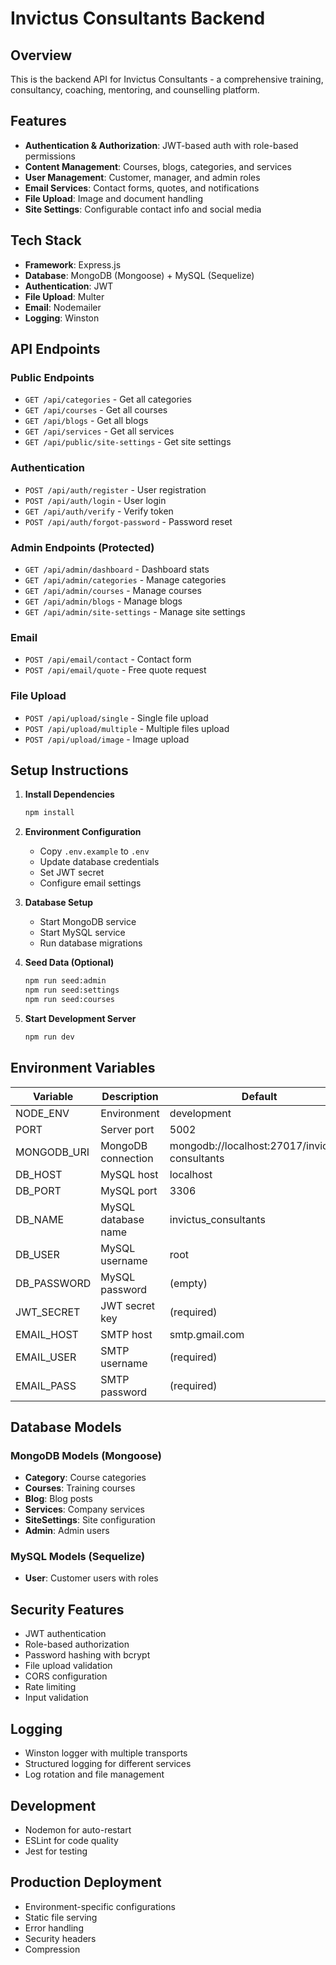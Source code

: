 # Invictus Consultants Backend

## Overview
This is the backend API for Invictus Consultants - a comprehensive training, consultancy, coaching, mentoring, and counselling platform.

## Features
- **Authentication & Authorization**: JWT-based auth with role-based permissions
- **Content Management**: Courses, blogs, categories, and services
- **User Management**: Customer, manager, and admin roles
- **Email Services**: Contact forms, quotes, and notifications
- **File Upload**: Image and document handling
- **Site Settings**: Configurable contact info and social media

## Tech Stack
- **Framework**: Express.js
- **Database**: MongoDB (Mongoose) + MySQL (Sequelize)
- **Authentication**: JWT
- **File Upload**: Multer
- **Email**: Nodemailer
- **Logging**: Winston

## API Endpoints

### Public Endpoints
- `GET /api/categories` - Get all categories
- `GET /api/courses` - Get all courses
- `GET /api/blogs` - Get all blogs
- `GET /api/services` - Get all services
- `GET /api/public/site-settings` - Get site settings

### Authentication
- `POST /api/auth/register` - User registration
- `POST /api/auth/login` - User login
- `GET /api/auth/verify` - Verify token
- `POST /api/auth/forgot-password` - Password reset

### Admin Endpoints (Protected)
- `GET /api/admin/dashboard` - Dashboard stats
- `GET /api/admin/categories` - Manage categories
- `GET /api/admin/courses` - Manage courses
- `GET /api/admin/blogs` - Manage blogs
- `GET /api/admin/site-settings` - Manage site settings

### Email
- `POST /api/email/contact` - Contact form
- `POST /api/email/quote` - Free quote request

### File Upload
- `POST /api/upload/single` - Single file upload
- `POST /api/upload/multiple` - Multiple files upload
- `POST /api/upload/image` - Image upload

## Setup Instructions

1. **Install Dependencies**
   ```bash
   npm install
   ```

2. **Environment Configuration**
   - Copy `.env.example` to `.env`
   - Update database credentials
   - Set JWT secret
   - Configure email settings

3. **Database Setup**
   - Start MongoDB service
   - Start MySQL service
   - Run database migrations

4. **Seed Data (Optional)**
   ```bash
   npm run seed:admin
   npm run seed:settings
   npm run seed:courses
   ```

5. **Start Development Server**
   ```bash
   npm run dev
   ```

## Environment Variables

| Variable | Description | Default |
|----------|-------------|---------|
| NODE_ENV | Environment | development |
| PORT | Server port | 5002 |
| MONGODB_URI | MongoDB connection | mongodb://localhost:27017/invictus-consultants |
| DB_HOST | MySQL host | localhost |
| DB_PORT | MySQL port | 3306 |
| DB_NAME | MySQL database name | invictus_consultants |
| DB_USER | MySQL username | root |
| DB_PASSWORD | MySQL password | (empty) |
| JWT_SECRET | JWT secret key | (required) |
| EMAIL_HOST | SMTP host | smtp.gmail.com |
| EMAIL_USER | SMTP username | (required) |
| EMAIL_PASS | SMTP password | (required) |

## Database Models

### MongoDB Models (Mongoose)
- **Category**: Course categories
- **Courses**: Training courses
- **Blog**: Blog posts
- **Services**: Company services
- **SiteSettings**: Site configuration
- **Admin**: Admin users

### MySQL Models (Sequelize)
- **User**: Customer users with roles

## Security Features
- JWT authentication
- Role-based authorization
- Password hashing with bcrypt
- File upload validation
- CORS configuration
- Rate limiting
- Input validation

## Logging
- Winston logger with multiple transports
- Structured logging for different services
- Log rotation and file management

## Development
- Nodemon for auto-restart
- ESLint for code quality
- Jest for testing

## Production Deployment
- Environment-specific configurations
- Static file serving
- Error handling
- Security headers
- Compression
